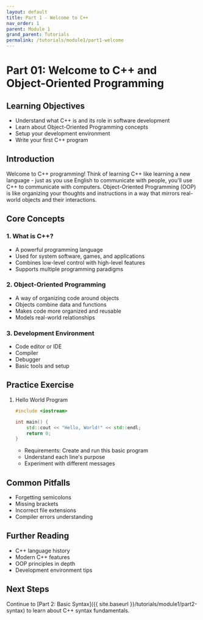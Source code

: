```yaml
---
layout: default
title: Part 1 - Welcome to C++
nav_order: 1
parent: Module 1
grand_parent: Tutorials
permalink: /tutorials/module1/part1-welcome
---
```


# Part 01: Welcome to C++ and Object-Oriented Programming

## Learning Objectives
- Understand what C++ is and its role in software development
- Learn about Object-Oriented Programming concepts
- Setup your development environment
- Write your first C++ program

## Introduction
Welcome to C++ programming! Think of learning C++ like learning a new language - just as you use English to communicate with people, you'll use C++ to communicate with computers. Object-Oriented Programming (OOP) is like organizing your thoughts and instructions in a way that mirrors real-world objects and their interactions.

## Core Concepts

### 1. What is C++?
- A powerful programming language
- Used for system software, games, and applications
- Combines low-level control with high-level features
- Supports multiple programming paradigms

### 2. Object-Oriented Programming
- A way of organizing code around objects
- Objects combine data and functions
- Makes code more organized and reusable
- Models real-world relationships

### 3. Development Environment
- Code editor or IDE
- Compiler
- Debugger
- Basic tools and setup

## Practice Exercise
1. Hello World Program
   ```cpp
   #include <iostream>
   
   int main() {
       std::cout << "Hello, World!" << std::endl;
       return 0;
   }
   ```
   - Requirements: Create and run this basic program
   - Understand each line's purpose
   - Experiment with different messages

## Common Pitfalls
- Forgetting semicolons
- Missing brackets
- Incorrect file extensions
- Compiler errors understanding

## Further Reading
- C++ language history
- Modern C++ features
- OOP principles in depth
- Development environment tips

## Next Steps
Continue to [Part 2: Basic Syntax]({{ site.baseurl }}/tutorials/module1/part2-syntax) to learn about C++ syntax fundamentals.

